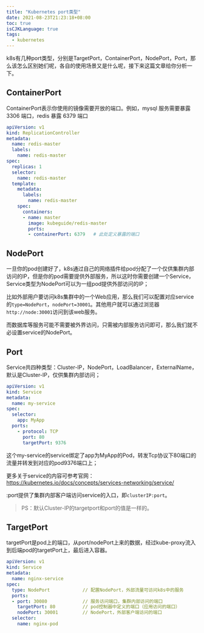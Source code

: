 ```yaml
---
title: "Kubernetes port类型"
date: 2021-08-23T21:23:18+08:00
toc: true
isCJKLanguage: true
tags: 
  - kubernetes
---
```


k8s有几种port类型，分别是TargetPort，ContainerPort，NodePort，Port，那么该怎么区别她们呢，各自的使用场景又是什么呢，接下来这篇文章给你分析一下。

## ContainerPort

ContainerPort表示你使用的镜像需要开放的端口。例如，mysql 服务需要暴露 3306 端口，redis 暴露 6379 端口

```yaml
apiVersion: v1
kind: ReplicationController
metadata:
  name: redis-master
  labels: 
    name: redis-master
spec:
  replicas: 1
  selector:
    name: redis-master
  template:
    metadata:
      labels:
        name: redis-master
    spec:
      containers:
      - name: master
        image: kubeguide/redis-master
        ports:
        - containerPort: 6379	# 此处定义暴露的端口
```

## NodePort

一旦你的pod创建好了，k8s通过自己的网络插件给pod分配了一个仅供集群内部访问的IP，但是你的pod需要提供外部服务，所以这时你需要创建一个Service，Service类型为NodePort可以为一组pod提供外部访问的IP；

比如外部用户要访问k8s集群中的一个Web应用，那么我们可以配置对应service的`type=NodePort`，`nodePort=30001`。其他用户就可以通过浏览器`http://node:30001`访问到该web服务。

而数据库等服务可能不需要被外界访问，只需被内部服务访问即可，那么我们就不必设置service的NodePort。

## Port

Service共四种类型：Cluster-IP，NodePort，LoadBalancer，ExternalName，默认是Cluster-IP，仅供集群内部访问；

```yaml
apiVersion: v1
kind: Service
metadata:
  name: my-service
spec:
  selector:
    app: MyApp
  ports:
    - protocol: TCP
      port: 80
      targetPort: 9376
```

这个my-service的service绑定了app为MyApp的Pod，转发Tcp协议下80端口的流量并转发到对应的pod9376端口上；

更多关于service的内容可参考官网：https://kubernetes.io/docs/concepts/services-networking/service/

:port提供了集群内部客户端访问service的入口，即`clusterIP:port`。

> PS：默认Cluster-IP的targetport和port的值是一样的。

## TargetPort

targetPort是pod上的端口，从port/nodePort上来的数据，经过kube-proxy流入到后端pod的targetPort上，最后进入容器。

```yaml
apiVersion: v1
kind: Service
metadata:
  name: nginx-service
spec:
  type: NodePort            // 配置NodePort，外部流量可访问k8s中的服务
  ports:
  - port: 30080             // 服务访问端口，集群内部访问的端口
    targetPort: 80          // pod控制器中定义的端口（应用访问的端口）
    nodePort: 30001         // NodePort，外部客户端访问的端口
  selector:
    name: nginx-pod
```

